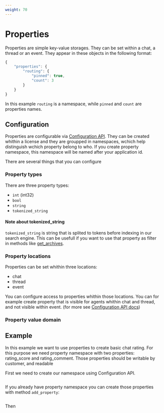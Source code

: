 ```yaml
---
weight: 70
---
```


# Properties

Properties are simple key-value storages. They can be set within a chat, a thread or an event. They appear in these objects in the following format:

```js
{
    "properties": {
        "routing": {
            "pinned": true,
            "count": 3
        }
    }
}
```

In this example `routing` is a namespace, while `pinned` and `count` are properties names.

## Configuration

Properties are configurable via [Configuration API](https://www.chat.io/docs/configuration-api/). They can be created whithin a license and they are groupped in namespaces, wchich help distinguish wchich property belong to who.
If you create property namespace, this namespace will be named after your application id.

There are several things that you can configure

### Property types

There are three property types:

* `int` (int32)
* `bool`
* `string`
* `tokenized_string`

#### Note about tokenized_string

`tokenized_string` is string that is splited to tokens before indexing in our search engine. This can be usefull if you want to use that property as filter in methods like [get_archives](https://www.chat.io/docs/agent-api/api-reference/#get-archives).

### Property locations

Properties can be set whithin three locations:
* chat
* thread
* event

You can configure access to properties whithin those locations. You can for example create property that is visible for agents whithin chat and thread, and not visible within event. (for more see [Configuration API docs](https://www.chat.io/docs/configuration-api/api-reference/#properties))

### Property value domain




## Example

In this example we want to use properties to create basic chat rating. For this purpose we need property namespace with two properties: rating_score and rating_comment. Those properties should be writable by customer, and readable

First we need to create our namespace using Configuration API.

```js

```

If you already have property namespace you can create those properties with method `add_property`:

```js

```

Then